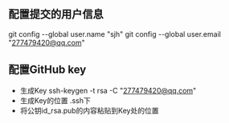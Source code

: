 ## 配置提交的用户信息
git config --global user.name "sjh"
git config --global user.email "277479420@qq.com"

## 配置GitHub key
- 生成Key
    ssh-keygen -t rsa -C "277479420@qq.com"
- 生成Key的位置
    .ssh下
- 将公钥id_rsa.pub的内容粘贴到Key处的位置